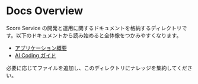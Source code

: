 # Docs Overview

Score Service の開発と運用に関するドキュメントを格納するディレクトリです。以下のドキュメントから読み始めると全体像をつかみやすくなります。

- [アプリケーション概要](./application-overview.md)
- [AI Coding ガイド](./ai-coding-guide.md)

必要に応じてファイルを追加し、このディレクトリにナレッジを集約してください。
